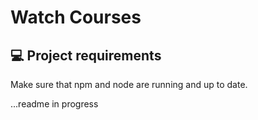 # Watch Courses

## 💻 Project requirements

Make sure that npm and node are running and up to date.

...readme in progress
